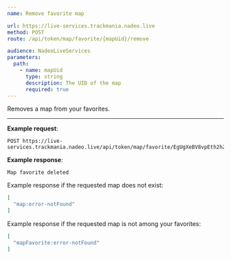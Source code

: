 ```yaml
---
name: Remove favorite map

url: https://live-services.trackmania.nadeo.live
method: POST
route: /api/token/map/favorite/{mapUid}/remove

audience: NadeoLiveServices
parameters:
  path:
    - name: mapUid
      type: string
      description: The UID of the map
      required: true
---
```


Removes a map from your favorites.

---

**Example request**:

```plain
POST https://live-services.trackmania.nadeo.live/api/token/map/favorite/EgUgXeBV8vpEth2hZgSzLhlHRs8/remove
```

**Example response**:

```plain
Map favorite deleted
```

Example response if the requested map does not exist:

```json
[
  "map:error-notFound"
]
```

Example response if the requested map is not among your favorites:

```json
[
  "mapFavorite:error-notFound"
]
```
